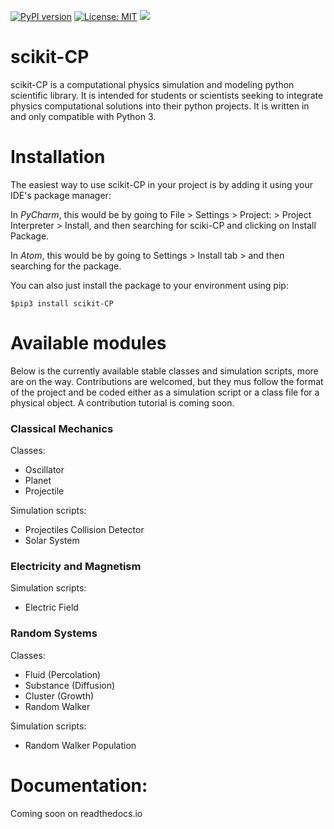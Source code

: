 [![PyPI version](https://badge.fury.io/py/scikit-CP.svg)](https://badge.fury.io/py/scikit-CP)
[![License: MIT](https://img.shields.io/badge/License-MIT-yellow.svg)](https://opensource.org/licenses/MIT)
![](https://img.shields.io/appveyor/ci/MentalN/scikit-CP.svg)

# scikit-CP
scikit-CP is a computational physics simulation and modeling python scientific library. It is intended
for students or scientists seeking to integrate physics computational solutions into their python 
projects. It is written in and only compatible with Python 3. 

# Installation
The easiest way to use scikit-CP in your project is by adding it using your IDE's package manager:

In *PyCharm*, this would be by going to File > Settings > Project: <yourprojectname> > Project Interpreter > Install, and then searching for sciki-CP and clicking on Install Package.

In *Atom*, this would be by going to Settings > Install tab > and then searching for the package.

You can also just install the package to your environment using pip:
```
$pip3 install scikit-CP
```

# Available modules
Below is the currently available stable classes and simulation scripts, more are on the way.
Contributions are welcomed, but they mus follow the format of the project and be coded either as a 
simulation script or a class file for a physical object. A contribution tutorial is coming soon.

### Classical Mechanics
Classes:
 + Oscillator
 + Planet
 + Projectile
 
Simulation scripts:
 + Projectiles Collision Detector
 + Solar System

### Electricity and Magnetism
Simulation scripts:
 + Electric Field

### Random Systems
Classes:
 + Fluid (Percolation)
 + Substance (Diffusion)
 + Cluster (Growth)
 + Random Walker
 
Simulation scripts:
 + Random Walker Population


# Documentation:
Coming soon on readthedocs.io


